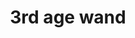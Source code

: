 ---
layout: item
title: 3rd age wand
item-id: 12422
datatable: true
id: 12422
name: "3rd age wand"
members: true
lowalch: 60000
highalch: 90000
examine: "A beautifully crafted wand infused by ancient wizards."
monsters:
  - id: 8633
    name: "The Mimic"
    members: true
    combat_level: 186
    wiki_url: "https://oldschool.runescape.wiki/w/The_Mimic"
    drops:
      - quantity: "1"
        rarity: 0.00019069412662090009
        drop_requirements: null
---